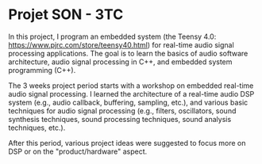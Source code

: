 # Projet SON - 3TC

In this project, I program an embedded system (the Teensy 4.0: https://www.pjrc.com/store/teensy40.html) for real-time audio signal processing applications. The goal is to learn the basics of audio software architecture, audio signal processing in C++, and embedded system programming (C++).

The 3 weeks project period starts with a workshop on embedded real-time audio signal processing. I learned the architecture of a real-time audio DSP system (e.g., audio callback, buffering, sampling, etc.), and  various basic techniques for audio signal processing (e.g., filters, oscillators, sound synthesis techniques, sound processing techniques, sound analysis techniques, etc.).

After this period, various project ideas were suggested to focus more on DSP or on the "product/hardware" aspect.

